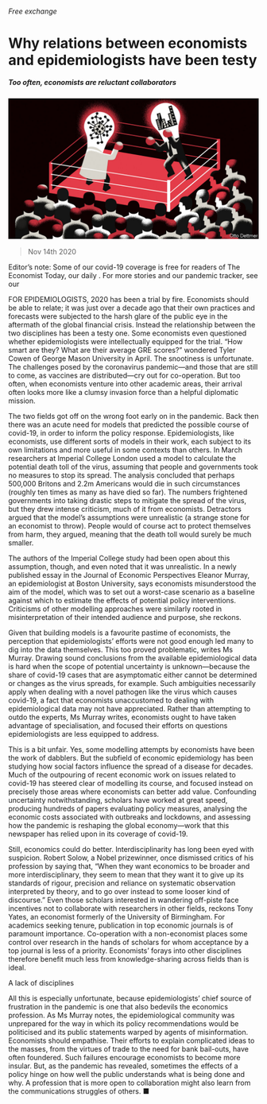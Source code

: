 ###### Free exchange

# Why relations between economists and epidemiologists have been testy 

##### Too often, economists are reluctant collaborators 

![image](images/20201114_FND000_0.jpg) 

> Nov 14th 2020 

Editor’s note: Some of our covid-19 coverage is free for readers of The Economist Today, our daily . For more stories and our pandemic tracker, see our 

FOR EPIDEMIOLOGISTS, 2020 has been a trial by fire. Economists should be able to relate; it was just over a decade ago that their own practices and forecasts were subjected to the harsh glare of the public eye in the aftermath of the global financial crisis. Instead the relationship between the two disciplines has been a testy one. Some economists even questioned whether epidemiologists were intellectually equipped for the trial. “How smart are they? What are their average GRE scores?” wondered Tyler Cowen of George Mason University in April. The snootiness is unfortunate. The challenges posed by the coronavirus pandemic—and those that are still to come, as vaccines are distributed—cry out for co-operation. But too often, when economists venture into other academic areas, their arrival often looks more like a clumsy invasion force than a helpful diplomatic mission.

The two fields got off on the wrong foot early on in the pandemic. Back then there was an acute need for models that predicted the possible course of covid-19, in order to inform the policy response. Epidemiologists, like economists, use different sorts of models in their work, each subject to its own limitations and more useful in some contexts than others. In March researchers at Imperial College London used a model to calculate the potential death toll of the virus, assuming that people and governments took no measures to stop its spread. The analysis concluded that perhaps 500,000 Britons and 2.2m Americans would die in such circumstances (roughly ten times as many as have died so far). The numbers frightened governments into taking drastic steps to mitigate the spread of the virus, but they drew intense criticism, much of it from economists. Detractors argued that the model’s assumptions were unrealistic (a strange stone for an economist to throw). People would of course act to protect themselves from harm, they argued, meaning that the death toll would surely be much smaller.


The authors of the Imperial College study had been open about this assumption, though, and even noted that it was unrealistic. In a newly published essay in the Journal of Economic Perspectives Eleanor Murray, an epidemiologist at Boston University, says economists misunderstood the aim of the model, which was to set out a worst-case scenario as a baseline against which to estimate the effects of potential policy interventions. Criticisms of other modelling approaches were similarly rooted in misinterpretation of their intended audience and purpose, she reckons.

Given that building models is a favourite pastime of economists, the perception that epidemiologists’ efforts were not good enough led many to dig into the data themselves. This too proved problematic, writes Ms Murray. Drawing sound conclusions from the available epidemiological data is hard when the scope of potential uncertainty is unknown—because the share of covid-19 cases that are asymptomatic either cannot be determined or changes as the virus spreads, for example. Such ambiguities necessarily apply when dealing with a novel pathogen like the virus which causes covid-19, a fact that economists unaccustomed to dealing with epidemiological data may not have appreciated. Rather than attempting to outdo the experts, Ms Murray writes, economists ought to have taken advantage of specialisation, and focused their efforts on questions epidemiologists are less equipped to address.

This is a bit unfair. Yes, some modelling attempts by economists have been the work of dabblers. But the subfield of economic epidemiology has been studying how social factors influence the spread of a disease for decades. Much of the outpouring of recent economic work on issues related to covid-19 has steered clear of modelling its course, and focused instead on precisely those areas where economists can better add value. Confounding uncertainty notwithstanding, scholars have worked at great speed, producing hundreds of papers evaluating policy measures, analysing the economic costs associated with outbreaks and lockdowns, and assessing how the pandemic is reshaping the global economy—work that this newspaper has relied upon in its coverage of covid-19.

Still, economics could do better. Interdisciplinarity has long been eyed with suspicion. Robert Solow, a Nobel prizewinner, once dismissed critics of his profession by saying that, “When they want economics to be broader and more interdisciplinary, they seem to mean that they want it to give up its standards of rigour, precision and reliance on systematic observation interpreted by theory, and to go over instead to some looser kind of discourse.” Even those scholars interested in wandering off-piste face incentives not to collaborate with researchers in other fields, reckons Tony Yates, an economist formerly of the University of Birmingham. For academics seeking tenure, publication in top economic journals is of paramount importance. Co-operation with a non-economist places some control over research in the hands of scholars for whom acceptance by a top journal is less of a priority. Economists’ forays into other disciplines therefore benefit much less from knowledge-sharing across fields than is ideal.

A lack of disciplines

All this is especially unfortunate, because epidemiologists’ chief source of frustration in the pandemic is one that also bedevils the economics profession. As Ms Murray notes, the epidemiological community was unprepared for the way in which its policy recommendations would be politicised and its public statements warped by agents of misinformation. Economists should empathise. Their efforts to explain complicated ideas to the masses, from the virtues of trade to the need for bank bail-outs, have often foundered. Such failures encourage economists to become more insular. But, as the pandemic has revealed, sometimes the effects of a policy hinge on how well the public understands what is being done and why. A profession that is more open to collaboration might also learn from the communications struggles of others. ■

